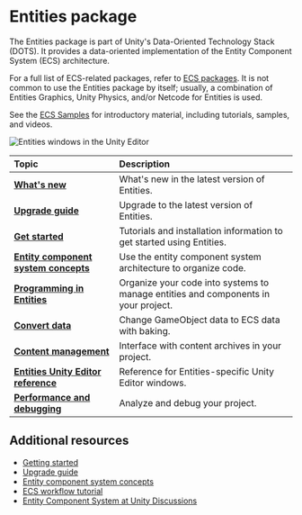 # Entities package

The Entities package is part of Unity's Data-Oriented Technology Stack (DOTS). It provides a data-oriented implementation of the Entity Component System (ECS) architecture. 

For a full list of ECS-related packages, refer to [ECS packages](ecs-packages.md). It is not common to use the Entities package by itself; usually, a combination of Entities Graphics, Unity Physics, and/or Netcode for Entities is used. 

See the [ECS Samples](https://github.com/Unity-Technologies/EntityComponentSystemSamples) for introductory material, including tutorials, samples, and videos.

![Entities windows in the Unity Editor](images/entities-splash-image.png)

| **Topic**                       | **Description**                  |
| :------------------------------ | :------------------------------- |
| **[What's new](whats-new.md)**| What's new in the latest version of Entities.|
| **[Upgrade guide](upgrade-guide.md)**| Upgrade to the latest version of Entities.|
| **[Get started](getting-started.md)** | Tutorials and installation information to get started using Entities. |
| **[Entity component system concepts](concepts-intro.md)** | Use the entity component system architecture to organize code.|
| **[Programming in Entities](programming-entities.md)** | Organize your code into systems to manage entities and components in your project. |
| **[Convert data](conversion-intro.md)**|Change GameObject data to ECS data with baking.|
| **[Content management](content-management.md)**|Interface with content archives in your project.|
| **[Entities Unity Editor reference](editor-workflows.md)**| Reference for Entities-specific Unity Editor windows.|
| **[Performance and debugging](performance-debugging.md)**| Analyze and debug your project.|


## Additional resources

* [Getting started](getting-started.md)
* [Upgrade guide](upgrade-guide.md)
* [Entity component system concepts](concepts-intro.md)
* [ECS workflow tutorial](ecs-workflow-tutorial.md)
* [Entity Component System at Unity Discussions](https://discussions.unity.com/lists/ecs)
